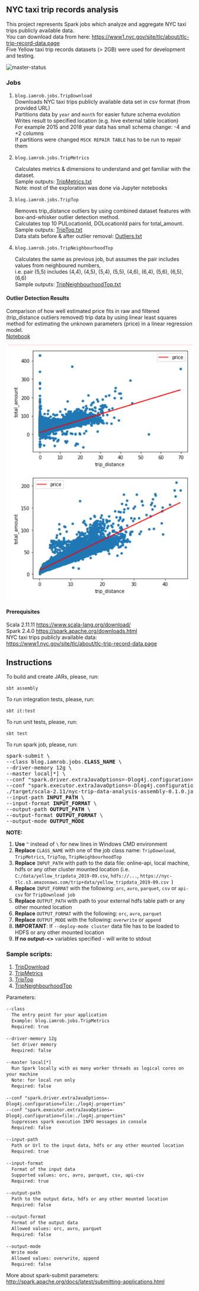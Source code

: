 ## NYC taxi trip records analysis

This project represents Spark jobs which analyze and aggregate NYC taxi trips publicly available data.  
You can download data from here: https://www1.nyc.gov/site/tlc/about/tlc-trip-record-data.page  
Five Yellow taxi trip records datasets (> 2GB) were used for development and testing.  

![master-status](https://github.com/sysrob/nyc-trip-data-analysis/workflows/master/badge.svg)
### Jobs

1. `blog.iamrob.jobs.TripDownload`  
   Downloads NYC taxi trips publicly available data set in csv format (from provided URL)  
   Partitions data by `year` and `month` for easier future schema evolution  
   Writes result to specified location (e.g. hive external table location)  
   For example 2015 and 2018 year data has small schema change: -4 and +2 columns  
   If partitions were changed `MSCK REPAIR TABLE` has to be run to repair them

2. `blog.iamrob.jobs.TripMetrics` 

   Calculates metrics & dimensions to understand and get familiar with the dataset.  
   Sample outputs: [TripMetrics.txt](https://github.com/sysrob/nyc-trip-data-analysis/blob/master/output/TripMetrics.txt)  
   Note: most of the exploration was done via Jupyter notebooks

3. `blog.iamrob.jobs.TripTop`  

   Removes trip_distance outliers by using combined dataset features with box-and-whisker outlier detection method.  
   Calculates top 10 PULocationId, DOLocationId pairs for total_amount.  
   Sample outputs: [TripTop.txt](https://github.com/sysrob/nyc-trip-data-analysis/blob/master/output/TripTop.txt)  
   Data stats before & after outlier removal: [Outliers.txt](https://github.com/sysrob/nyc-trip-data-analysis/blob/master/output/Outliers.txt)

4. `blog.iamrob.jobs.TripNeighbourhoodTop`  

   Calculates the same as previous job, but assumes the pair includes values from neighboured numbers,  
   i.e. pair (5,5) includes (4,4), (4,5), (5,4), (5,5), (4,6), (6,4), (5,6), (6,5), (6,6)  
   Sample outputs: [TripNeighbourhoodTop.txt](https://github.com/sysrob/nyc-trip-data-analysis/blob/master/output/TripNeighbourhoodTop.txt)


#### Outlier Detection Results
Comparison of how well estimated price fits in raw and filtered (trip_distance outliers removed) trip data by using linear least squares method for estimating the unknown parameters (price) in a linear regression model.  
[Notebook](https://github.com/sysrob/nyc-trip-data-analysis/blob/master/notebooks/price_fit_raw_vs_filtered.ipynb)

![price_fit_raw_vs_filtered](https://github.com/sysrob/nyc-trip-data-analysis/blob/master/images/price_fit_raw_vs_filtered.PNG)

#### Prerequisites

Scala 2.11.11 https://www.scala-lang.org/download/  
Spark 2.4.0 https://spark.apache.org/downloads.html  
NYC taxi trips publicly available data: https://www1.nyc.gov/site/tlc/about/tlc-trip-record-data.page 

## Instructions

To build and create JARs, please, run:
```
sbt assembly
```
To run integration tests, please, run:
```
sbt it:test
```
To run unit tests, please, run:
```
sbt test
```
To run spark job, please, run:  
<pre>
spark-submit \
--class blog.iamrob.jobs.<b>CLASS_NAME</b> \
--driver-memory 12g \
--master local[*] \
--conf "spark.driver.extraJavaOptions=-Dlog4j.configuration=file:./log4j.properties" \
--conf "spark.executor.extraJavaOptions=-Dlog4j.configuration=file:./log4j.properties" \
./target/scala-2.11/nyc-trip-data-analysis-assembly-0.1.0.jar \
--input-path <b>INPUT_PATH</b> \
--input-format <b>INPUT_FORMAT</b> \
--output-path <b>OUTPUT_PATH</b> \
--output-format <b>OUTPUT_FORMAT</b> \
--output-mode <b>OUTPUT_MODE</b>
</pre>

**NOTE:**  
1. **Use** `^` instead of `\` for new lines in Windows CMD environment  
2. **Replace** `CLASS_NAME` with one of the job class name: `TripDownload`, `TripMetrics`, `TripTop`, `TripNeighbourhoodTop`  
3. **Replace** `INPUT_PATH` with path to the data file: online-api, local machine, hdfs or any other cluster mounted location (i.e. `C:/data/yellow_tripdata_2019-09.csv`, `hdfs://...`, `https://nyc-tlc.s3.amazonaws.com/trip+data/yellow_tripdata_2019-09.csv `)  
4. **Replace** `INPUT_FORMAT` with the following: `orc`, `avro`, `parquet`, `csv` or `api-csv` for `TripDownload job`
5. **Replace** `OUTPUT_PATH` with path to your external hdfs table path or any other mounted location
6. **Replace** `OUTPUT_FORMAT` with the following: `orc`, `avro`, `parquet`
7. **Replace** `OUTPUT_MODE` with the following: `overwrite` or `append`
8. **IMPORTANT**: If `--deploy-mode cluster` data file has to be loaded to HDFS or any other mounted location
9. **If no output-<>** variables specified - will write to stdout

### Sample scripts:  
1. [TripDownload](https://github.com/sysrob/nyc-trip-data-analysis/blob/master/scripts/run_1.sh)
2. [TripMetrics](https://github.com/sysrob/nyc-trip-data-analysis/blob/master/scripts/run_2.sh)
3. [TripTop](https://github.com/sysrob/nyc-trip-data-analysis/blob/master/scripts/run_3.sh)
4. [TripNeighbourhoodTop](https://github.com/sysrob/nyc-trip-data-analysis/blob/master/scripts/run_4.sh)

Parameters:
```
--class  
  The entry point for your application
  Example: blog.iamrob.jobs.TripMetrics
  Required: true

--driver-memory 12g
  Set driver memory
  Required: false

--master local[*] 
  Run Spark locally with as many worker threads as logical cores on your machine
  Note: for local run only
  Required: false

--conf "spark.driver.extraJavaOptions=-Dlog4j.configuration=file:./log4j.properties" 
--conf "spark.executor.extraJavaOptions=-Dlog4j.configuration=file:./log4j.properties" 
  Suppresses spark execution INFO messages in console
  Required: false

--input-path
  Path or Url to the input data, hdfs or any other mounted location
  Required: true

--input-format
  Format of the input data
  Supported values: orc, avro, parquet, csv, api-csv
  Required: true

--output-path  
  Path to the output data, hdfs or any other mounted location
  Required: false

--output-format
  Format of the output data
  Allowed values: orc, avro, parquet
  Required: false

--output-mode
  Write mode
  Allowed values: overwrite, append
  Required: false
```

More about spark-submit parameters: http://spark.apache.org/docs/latest/submitting-applications.html